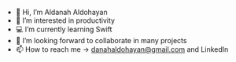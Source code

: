 - 👋 Hi, I’m Aldanah Aldohayan
- 👀 I’m interested in productivity 
- 💻  I’m currently learning Swift
- 💞️ I’m looking forward to collaborate in many projects 
- 📫 How to reach me -> danahaldohayan@gmail.com and LinkedIn
<!---
Aldanahsaud/Aldanahsaud is a ✨ special ✨ repository because its `README.md` (this file) appears on your GitHub profile.
You can click the Preview link to take a look at your changes.
--->
